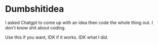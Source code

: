 # Dumbshitidea
I asked Chatgpt to come up with an idea then code the whole thing out. I don't know shit about coding.

Use this if you want, IDK if it works. IDK what I did.
